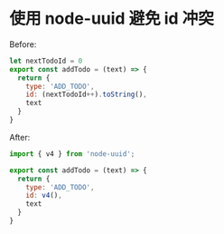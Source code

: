 # 使用 node-uuid 避免 id 冲突

Before:

```javascript
let nextTodoId = 0
export const addTodo = (text) => {
  return {
    type: 'ADD_TODO',
    id: (nextTodoId++).toString(),
    text
  }
}
```

After:

```javascript
import { v4 } from 'node-uuid';

export const addTodo = (text) => {
  return {
    type: 'ADD_TODO',
    id: v4(),
    text
  }
}
```
